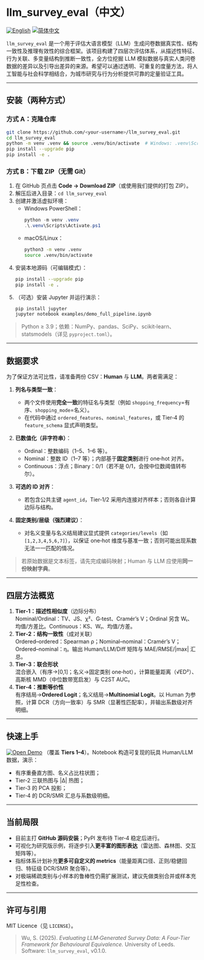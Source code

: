 # llm_survey_eval（中文）

[![English](https://img.shields.io/badge/lang-English-blue)](readme.md) [![简体中文](https://img.shields.io/badge/语言-简体中文-red)](README.zh-CN.md)

`llm_survey_eval`  是一个用于评估大语言模型（LLM）生成问卷数据真实性、结构一致性及推理有效性的综合框架。该项目构建了四层次评估体系，从描述性特征、行为关联、多变量结构到推断一致性，全方位挖掘 LLM 模拟数据与真实人类问卷数据的差异以及引导出差异的来源。希望可以通过透明、可重复的度量方法，将人工智能与社会科学相结合，为城市研究与行为分析提供可靠的定量验证工具。

---

## 安装（两种方式）

### 方式 A：克隆仓库
```bash
git clone https://github.com/<your-username>/llm_survey_eval.git
cd llm_survey_eval
python -m venv .venv && source .venv/bin/activate  # Windows: .venv\Scripts\activate
pip install --upgrade pip
pip install -e .
```

### 方式 B：下载 ZIP（无需 Git）
1. 在 GitHub 页点击 **Code → Download ZIP**（或使用我们提供的打包 ZIP）。
2. 解压后进入目录：`cd llm_survey_eval`
3. 创建并激活虚拟环境：
   - Windows PowerShell：
     ```powershell
     python -m venv .venv
     .\.venv\Scripts\Activate.ps1
     ```
   - macOS/Linux：
     ```bash
     python3 -m venv .venv
     source .venv/bin/activate
     ```
4. 安装本地源码（可编辑模式）：
   ```bash
   pip install --upgrade pip
   pip install -e .
   ```
5. （可选）安装 Jupyter 并运行演示：
   ```bash
   pip install jupyter
   jupyter notebook examples/demo_full_pipeline.ipynb
   ```

> Python ≥ 3.9；依赖：NumPy、pandas、SciPy、scikit‑learn、statsmodels（详见 `pyproject.toml`）。

---

## 数据要求
为了保证方法可比性，请准备两份 CSV：**Human** 与 **LLM**。两者需满足：

1. **列名与类型一致**：
   - 两个文件使用**完全一致**的特征名与类型（例如 `shopping_frequency`=有序、`shopping_mode`=名义）。
   - 在代码中通过 `ordered_features`、`nominal_features`，或 Tier‑4 的 `feature_schema` 显式声明类型。

2. **已数值化（非字符串）**：
   - Ordinal：整数编码（1–5、1–6 等）。
   - Nominal：整数 ID（1–7 等）；内部基于**固定类别**进行 one‑hot 对齐。
   - Continuous：浮点；Binary：0/1（若不是 0/1，会按中位数阈值转布尔）。

3. **可选的 ID 对齐**：
   - 若包含公共主键 `agent_id`，Tier‑1/2 采用内连接对齐样本；否则各自计算边际与结构。

4. **固定类别/层级（强烈建议）**：
   - 对名义变量与名义结局建议显式提供 `categories/levels`（如 `[1,2,3,4,5,6,7]`），以保证 one‑hot 维度与基准一致；否则可能出现系数无法一一匹配的情况。

> 若原始数据是文本标签，请先完成编码映射；Human 与 LLM 应使用**同一份映射字典**。

---

## 四层方法概览
1. **Tier‑1：描述性相似度**（边际分布）  
   Nominal/Ordinal：TV、JS、χ²、G‑test、Cramér’s V；Ordinal 另含 W₁、均值/方差比。Continuous：KS、W₁、均值/方差。
2. **Tier‑2：结构一致性**（成对关联）  
   Ordered–ordered：Spearman ρ；Nominal–nominal：Cramér’s V；Ordered–nominal：η。输出 Human/LLM/Diff 矩阵与 MAE/RMSE/|max| 汇总。
3. **Tier‑3：联合形状**  
   混合嵌入（有序→[0,1]；名义→固定类别 one‑hot），计算能量距离（√ED²）、高斯核 MMD（中位数带宽启发）与 C2ST AUC。
4. **Tier‑4：推断等价性**  
   有序结局→**Ordered Logit**；名义结局→**Multinomial Logit**。以 Human 为参照，计算 DCR（方向一致率）与 SMR（显著性匹配率），并输出系数级对齐明细。

---

## 快速上手
[![Open Demo](https://img.shields.io/badge/Open%20Demo-Notebook-blue)](examples_demo.ipynb)
（覆盖 **Tiers 1–4**）。Notebook 构造可复现的玩具 Human/LLM 数据，演示：
- 有序重叠直方图、名义占比柱状图；
- Tier‑2 三联热图与 |Δ| 热图；
- Tier‑3 的 PCA 投影；
- Tier‑4 的 DCR/SMR 汇总与系数级明细。

---

## 当前局限
- 目前主打 **GitHub 源码安装**；PyPI 发布待 Tier‑4 稳定后进行。
- 可视化为研究版示例，将逐步引入**更丰富的图形表达**（雷达图、森林图、交互矩阵等）。
- 指标体系计划补充**更多可自定义的 metrics**（能量距离口径、正则/稳健回归、特征级 DCR/SMR 聚合等）。
- 对极端稀疏类别与小样本的鲁棒性仍需扩展测试，建议先做类别合并或样本充足性检查。

---

## 许可与引用
MIT Licence（见 `LICENSE`）。

> Wu, S. (2025). *Evaluating LLM‑Generated Survey Data: A Four‑Tier Framework for Behavioural Equivalence.* University of Leeds.  
> Software: `llm_survey_eval`, v0.1.0.

